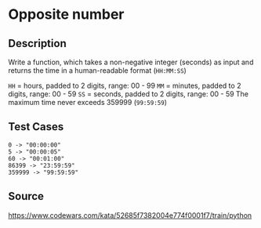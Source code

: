# Opposite number

## Description 

Write a function, which takes a non-negative integer (seconds) as input and returns the time in a human-readable format (`HH:MM:SS`)

`HH` = hours, padded to 2 digits, range: 00 - 99
`MM` = minutes, padded to 2 digits, range: 00 - 59
`SS` = seconds, padded to 2 digits, range: 00 - 59
The maximum time never exceeds 359999 (`99:59:59`)

## Test Cases

    0 -> "00:00:00"
    5 -> "00:00:05"
    60 -> "00:01:00"
    86399 -> "23:59:59"
    359999 -> "99:59:59"

## Source
https://www.codewars.com/kata/52685f7382004e774f0001f7/train/python
